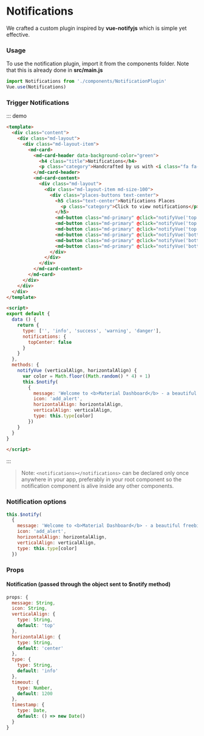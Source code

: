 # Notifications


We crafted a custom plugin inspired by **vue-notifyjs** which is simple yet effective.

### Usage

To use the notification plugin, import it from the components folder. Note that this is already done in **src/main.js**

```js
import Notifications from './components/NotificationPlugin'
Vue.use(Notifications)
```

### Trigger Notifications

::: demo
```html
<template>
  <div class="content">
    <div class="md-layout">
      <div class="md-layout-item">
        <md-card>
          <md-card-header data-background-color="green">
            <h4 class="title">Notifications</h4>
            <p class="category">Handcrafted by us with <i class="fa fa-heart heart"></i></p>
          </md-card-header>
          <md-card-content>
            <div class="md-layout">
              <div class="md-layout-item md-size-100">
                <div class="places-buttons text-center">
                  <h5 class="text-center">Notifications Places
                    <p class="category">Click to view notifications</p>
                  </h5>
                  <md-button class="md-primary" @click="notifyVue('top','left')">Top Left</md-button>
                  <md-button class="md-primary" @click="notifyVue('top','center')">Top Center</md-button>
                  <md-button class="md-primary" @click="notifyVue('top','right')">Top Right</md-button>
                  <md-button class="md-primary" @click="notifyVue('bottom','left')">Bottom Left</md-button>
                  <md-button class="md-primary" @click="notifyVue('bottom','center')">Bottom Center</md-button>
                  <md-button class="md-primary" @click="notifyVue('bottom','right')">Bottom Right</md-button>
                </div>
              </div>
            </div>
          </md-card-content>
        </md-card>
      </div>
    </div>
  </div>
</template>

<script>
export default {
  data () {
    return {
      type: ['', 'info', 'success', 'warning', 'danger'],
      notifications: {
        topCenter: false
      }
    }
  },
  methods: {
    notifyVue (verticalAlign, horizontalAlign) {
      var color = Math.floor((Math.random() * 4) + 1)
      this.$notify(
        {
          message: 'Welcome to <b>Material Dashboard</b> - a beautiful freebie for every web developer.',
          icon: 'add_alert',
          horizontalAlign: horizontalAlign,
          verticalAlign: verticalAlign,
          type: this.type[color]
        })
    }
  }
}

</script>

```
:::

> Note: ```<notifications></notifications>``` can be declared only once anywhere in your app, preferably in your root component so the notification component is alive inside any other components.

### Notification options

```js
this.$notify(
  {
    message: 'Welcome to <b>Material Dashboard</b> - a beautiful freebie for every web developer.',
    icon: 'add_alert',
    horizontalAlign: horizontalAlign,
    verticalAlign: verticalAlign,
    type: this.type[color]
  })
```

### Props

#### Notification (passed through the object sent to **$notify** method)

```js
props: {
  message: String,
  icon: String,
  verticalAlign: {
    type: String,
    default: 'top'
  },
  horizontalAlign: {
    type: String,
    default: 'center'
  },
  type: {
    type: String,
    default: 'info'
  },
  timeout: {
    type: Number,
    default: 1200
  },
  timestamp: {
    type: Date,
    default: () => new Date()
  }
}
```

<script>
module.exports = {
  data () {
    return {
      type: ['', 'info', 'success', 'warning', 'danger'],
      notifications: {
        topCenter: false
      }
    }
  },
  methods: {
    notifyVue (verticalAlign, horizontalAlign) {
      var color = Math.floor((Math.random() * 4) + 1)
      this.$notify(
        {
          message: 'Welcome to <b>Material Dashboard</b> - a beautiful freebie for every web developer.',
          icon: 'add_alert',
          horizontalAlign: horizontalAlign,
          verticalAlign: verticalAlign,
          type: this.type[color]
        })
    }
  }
}
</script>
